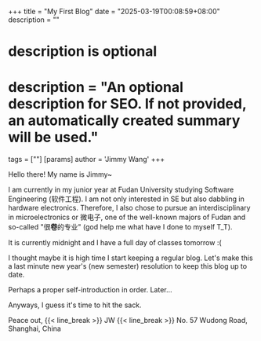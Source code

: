 +++
title = "My First Blog"
date = "2025-03-19T00:08:59+08:00"
description = ""

#
# description is optional
#
# description = "An optional description for SEO. If not provided, an automatically created summary will be used."

tags = [""]
[params]
  author = 'Jimmy Wang'
+++

Hello there! My name is Jimmy~

I am currently in my junior year at Fudan University studying Software Engineering (软件工程).
I am not only interested in SE but also dabbling in hardware electronics. 
Therefore, I also chose to pursue an interdisciplinary in microelectronics or 微电子,
one of the well-known majors of Fudan and so-called "很**卷**的专业" (god help me what have I done to myself T_T).

It is currently midnight and I have a full day of classes tomorrow :(

I thought maybe it is high time I start keeping a regular blog. Let's make this a
last minute new year's (new semester) resolution to keep this blog up to date.

Perhaps a proper self-introduction in order. Later...

Anyways, I guess it's time to hit the sack.

Peace out, {{< line_break >}}
JW {{< line_break >}}
No. 57 Wudong Road, Shanghai, China